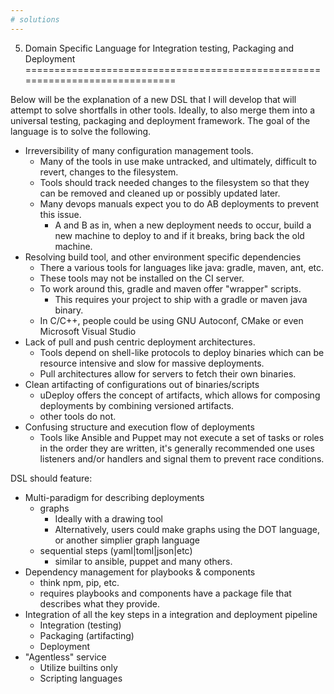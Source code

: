 ```yaml
---
# solutions
---
```


5. Domain Specific Language for Integration testing, Packaging and Deployment
=============================================================================

Below will be the explanation of a new DSL that I will develop that will attempt to solve shortfalls in other tools. 
Ideally, to also merge them into a universal testing, packaging and deployment framework.
The goal of the language is to solve the following.

  * Irreversibility of many configuration management tools.
    * Many of the tools in use make untracked, and ultimately, difficult to revert, changes to the filesystem.
    * Tools should track needed changes to the filesystem so that they can be removed and cleaned up or possibly updated later.
    * Many devops manuals expect you to do AB deployments to prevent this issue.
      * A and B as in, when a new deployment needs to occur, build a new machine to deploy to and if it breaks, bring back the old machine.
  * Resolving build tool, and other environment specific dependencies
    * There a various tools for languages like java: gradle, maven, ant, etc.
    * These tools may not be installed on the CI server.
    * To work around this, gradle and maven offer "wrapper" scripts.
      * This requires your project to ship with a gradle or maven java binary.
    * In C/C++, people could be using GNU Autoconf, CMake or even Microsoft Visual Studio
  * Lack of pull and push centric deployment architectures.
    * Tools depend on shell-like protocols to deploy binaries which can be resource intensive and slow for massive deployments.
    * Pull architectures allow for servers to fetch their own binaries.
  * Clean artifacting of configurations out of binaries/scripts
    * uDeploy offers the concept of artifacts, which allows for composing deployments by combining versioned artifacts.
    * other tools do not.
  * Confusing structure and execution flow of deployments
    * Tools like Ansible and Puppet may not execute a set of tasks or roles in the order they are written, it's generally recommended one uses listeners and/or handlers and signal them to prevent race conditions.

DSL should feature:

  * Multi-paradigm for describing deployments
    * graphs
      * Ideally with a drawing tool
      * Alternatively, users could make graphs using the DOT language, or another simplier graph language
    * sequential steps (yaml|toml|json|etc)
      * similar to ansible, puppet and many others.
  * Dependency management for playbooks & components
    * think npm, pip, etc.
    * requires playbooks and components have a package file that describes what they provide.
  * Integration of all the key steps in a integration and deployment pipeline
    * Integration (testing)
    * Packaging (artifacting)
    * Deployment
  * "Agentless" service
    * Utilize builtins only
    * Scripting languages
